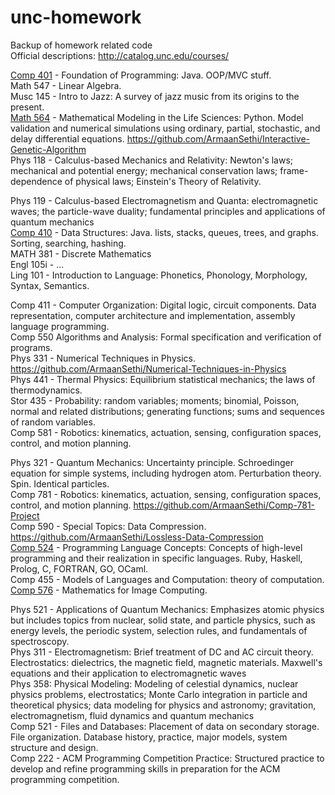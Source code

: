 # unc-homework
Backup of homework related code  
Official descriptions: http://catalog.unc.edu/courses/  

[Comp 401](#) - Foundation of Programming: Java. OOP/MVC stuff.  
Math 547 - Linear Algebra.  
Musc 145 - Intro to Jazz: A survey of jazz music from its origins to the present.  
[Math 564](#) - Mathematical Modeling in the Life Sciences: Python. Model validation and numerical simulations using ordinary, partial, stochastic, and delay differential equations. https://github.com/ArmaanSethi/Interactive-Genetic-Algorithm  
Phys 118 - Calculus-based Mechanics and Relativity: Newton's laws; mechanical and potential energy; mechanical conservation laws; frame-dependence of physical laws; Einstein's Theory of Relativity.   

Phys 119 - Calculus-based Electromagnetism and Quanta: electromagnetic waves; the particle-wave duality; fundamental principles and applications of quantum mechanics    
[Comp 410](#) - Data Structures: Java. lists, stacks, queues, trees, and graphs. Sorting, searching, hashing.  
MATH 381 - Discrete Mathematics  
Engl 105i - ...  
Ling 101 - Introduction to Language: Phonetics, Phonology, Morphology, Syntax, Semantics.  

Comp 411 - Computer Organization: Digital logic, circuit components. Data representation, computer architecture and implementation, assembly language programming.  
Comp 550  Algorithms and Analysis: Formal specification and verification of programs.  
Phys 331 - Numerical Techniques in Physics. https://github.com/ArmaanSethi/Numerical-Techniques-in-Physics  
Phys 441 - Thermal Physics: Equilibrium statistical mechanics; the laws of thermodynamics.  
Stor 435 - Probability: random variables; moments; binomial, Poisson, normal and related distributions; generating functions; sums and sequences of random variables.  
Comp 581 - Robotics: kinematics, actuation, sensing, configuration spaces, control, and motion planning.  

Phys 321 - Quantum Mechanics: Uncertainty principle. Schroedinger equation for simple systems, including hydrogen atom. Perturbation theory. Spin. Identical particles.  
Comp 781 - Robotics: kinematics, actuation, sensing, configuration spaces, control, and motion planning. https://github.com/ArmaanSethi/Comp-781-Project  
Comp 590 - Special Topics: Data Compression. https://github.com/ArmaanSethi/Lossless-Data-Compression  
[Comp 524](#) - Programming Language Concepts: Concepts of high-level programming and their realization in specific languages. Ruby, Haskell, Prolog, C, FORTRAN, GO, OCaml.  
Comp 455 - Models of Languages and Computation: theory of computation.  
[Comp 576](#) - Mathematics for Image Computing.  

Phys 521 - Applications of Quantum Mechanics: Emphasizes atomic physics but includes topics from nuclear, solid state, and particle physics, such as energy levels, the periodic system, selection rules, and fundamentals of spectroscopy.  
Phys 311 - Electromagnetism: Brief treatment of DC and AC circuit theory. Electrostatics: dielectrics, the magnetic field, magnetic materials. Maxwell's equations and their application to electromagnetic waves  
Phys 358: Physical Modeling: Modeling of celestial dynamics, nuclear physics problems, electrostatics; Monte Carlo integration in particle and theoretical physics; data modeling for physics and astronomy; gravitation, electromagnetism, fluid dynamics and quantum mechanics  
Comp 521 - Files and Databases: Placement of data on secondary storage. File organization. Database history, practice, major models, system structure and design.  
Comp 222 - ACM Programming Competition Practice: Structured practice to develop and refine programming skills in preparation for the ACM programming competition.  



